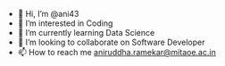 - 👋 Hi, I’m @ani43
- 👀 I’m interested in Coding
- 🌱 I’m currently learning Data Science
- 💞️ I’m looking to collaborate on Software Developer
- 📫 How to reach me aniruddha.ramekar@mitaoe.ac.in

<!---
ani43/ani43 is a ✨ special ✨ repository because its `README.md` (this file) appears on your GitHub profile.
You can click the Preview link to take a look at your changes.
--->
